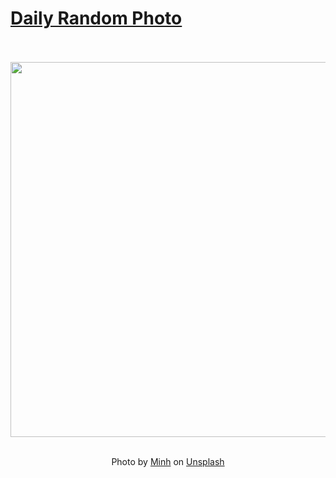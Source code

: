 # [Daily Random Photo](https://www.dailyrandomphoto.com/)

<div align="center">
  <br>
  <br>
  <a href="https://www.dailyrandomphoto.com/p/2025/2025-03-12/"><img src="https://images.unsplash.com/photo-1739761613270-a48d0d1190ba?crop=entropy&cs=tinysrgb&fit=max&fm=jpg&ixid=M3w3NzUwOHwwfDF8cmFuZG9tfHx8fHx8fHx8MTc0MTc0MDEwMnw&ixlib=rb-4.0.3&q=80&w=1080" width="600px"></a>
  <br>
  <br>
  <p class="has-text-grey">Photo by <a href="https://unsplash.com/@minhh11hh?utm_source=Daily%20Random%20Photo&amp;utm_medium=referral" target="_blank" rel="noopener noreferrer">Minh</a> on <a href="https://unsplash.com/photos/the-night-sky-is-filled-with-stars-and-a-tree-ey8R4jUheBQ?utm_source=Daily%20Random%20Photo&amp;utm_medium=referral" target="_blank" rel="noopener noreferrer">Unsplash</a></p>
</div>
